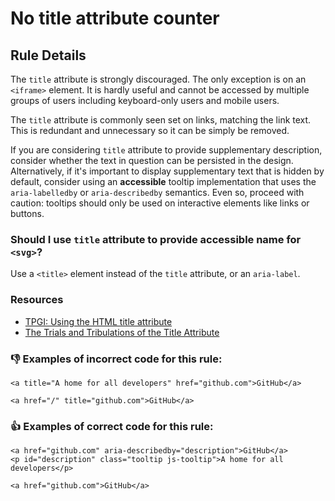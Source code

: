 # No title attribute counter

## Rule Details

The `title` attribute is strongly discouraged. The only exception is on an `<iframe>` element. It is hardly useful and cannot be accessed by multiple groups of users including keyboard-only users and mobile users.

The `title` attribute is commonly seen set on links, matching the link text. This is redundant and unnecessary so it can be simply be removed.

If you are considering `title` attribute to provide supplementary description, consider whether the text in question can be persisted in the design. Alternatively, if it's important to display supplementary text that is hidden by default, consider using an **accessible** tooltip implementation that uses the `aria-labelledby` or `aria-describedby` semantics. Even so, proceed with caution: tooltips should only be used on interactive elements like links or buttons.

### Should I use `title` attribute to provide accessible name for `<svg>`?

Use a `<title>` element instead of the `title` attribute, or an `aria-label`.

### Resources

- [TPGI: Using the HTML title attribute ](https://www.tpgi.com/using-the-html-title-attribute/)
- [The Trials and Tribulations of the Title Attribute](https://www.24a11y.com/2017/the-trials-and-tribulations-of-the-title-attribute/)

### 👎 Examples of **incorrect** code for this rule:

```erb
<a title="A home for all developers" href="github.com">GitHub</a>
```

```erb
<a href="/" title="github.com">GitHub</a>
```

### 👍 Examples of **correct** code for this rule:

```erb
<a href="github.com" aria-describedby="description">GitHub</a>
<p id="description" class="tooltip js-tooltip">A home for all developers</p>
```

```erb
<a href="github.com">GitHub</a>
```
